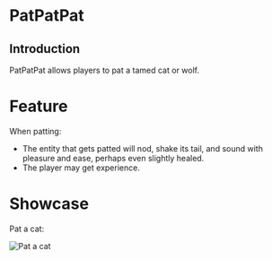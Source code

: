 # PatPatPat
## Introduction
PatPatPat allows players to pat a tamed cat or wolf.

# Feature
When patting:
- The entity that gets patted will nod, shake its tail, and sound with pleasure and ease, perhaps even slightly healed.
- The player may get experience.

# Showcase
Pat a cat:

![Pat a cat](https://cdn.modrinth.com/data/BErx9tPq/images/c01b2fbf5312cd99cafa46027848ecc8acbd835f.gif)
